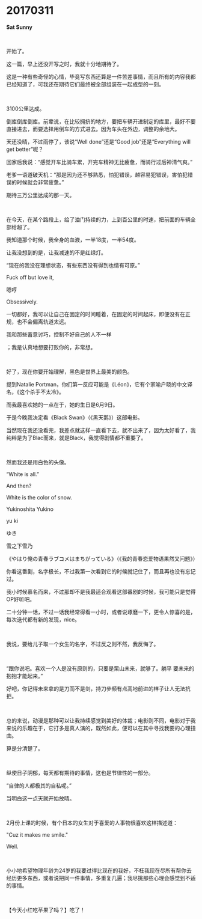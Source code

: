 # 20170311

**Sat			Sunny**

<br/>

开始了。

这一篇，早上还没开写之时，我就十分地期待了。

这是一种有些奇怪的心情，毕竟写东西还算是一件苦差事情，而且所有的内容我都已经知道了，可我还在期待它们最终被全部组装在一起成型的一刻。

<br/>

3100公里达成。

倒库倒库倒库。前辈说，在比较拥挤的地方，要把车辆开进制定的库里，最好不要直接进去，而要选择用倒车的方式进去。因为车头在外边，调整的余地大。

天还没晴，不过雨停了，该说“Well done”还是“Good job”还是“Everything will get better”呢？

回家后我说：“感觉开车比骑车累，开完车精神无比疲惫，而骑行过后神清气爽。”

老爹一语道破天机：“那是因为还不够熟悉，怕犯错误，越容易犯错误，害怕犯错误的时候就会非常疲惫。”

期待三万公里达成的那一天。

<br/>

在今天，在某个路段上，给了油门持续的力，上到百公里的时速，把前面的车辆全部给超了。

我知道那个时候，我全身的血液，一半18度，一半54度。

让我没想到的是，让我减速的不是红绿灯。

“现在的我没在理想状态，有些东西没有得到也情有可原。”

Fuck off but love it, 

嗯哼

Obsessively. 

一切都好，我可以让自己在固定的时间睡着，在固定的时间起床，即便没有在正规，也不会偏离轨道太远。

我和那些蓄意讨巧，控制不好自己的人不一样

；我是认真地想要打败你的，非常想。

<br/>

好了，现在你要开始理解，黑色是世界上最美的颜色。

提到Natalie Portman，你们第一反应可能是《Léon》，它有个家喻户晓的中文译名，《这个杀手不太冷》。

而我最喜欢她的一点在于，她的生日是6月9日。

于是今晚我决定看《Black Swan》（《黑天鹅》）这部电影。

当然现在我还没看完，我差点就这样一直看下去，就不出来了，因为太好看了，我纯粹是为了Blac而来，就是Black，我觉得剧情都不重要了。

<br/>

然而我还是用白色的头像。

“White is all.”

And then?

White is the color of snow.

Yukinoshita Yukino

yu ki

ゆき

雪之下雪乃

《やはり俺の青春ラブコメはまちがっている》（《我的青春恋爱物语果然又问题》）

你看这番剧，名字极长，不过我第一次看到它的时候就记住了，而且再也没有忘记过。

我小时候慕名而来，不过那却不是我最适合观看这部番剧的时候，我可能只是觉得OP好听吧。

二十分钟一话，不过一话我经常得看一小时，或者说琢磨一下，更令人惊喜的是，每次迭代都有新的发现，nice。

<br/>

我说，要给儿子取一个女生的名字，不过反之则不然，我反悔了。

<br/>

“跟你说吧。喜欢一个人是没有原则的，只要是栗山未来，就够了。躺平 要未来的抱抱才能起来。”

好吧，你记得未来拿的是刀而不是剑，持刀步频有点高地前进的样子让人无法抗拒。

<br/>

总的来说，动漫是那种可以让我持续感觉到美好的体裁；电影则不同，电影对于我来说的乐趣在于，它打多是真人演的，既然如此，便可以在其中寻找我要的心理扭曲。

算是分清楚了。

<br/>

纵使日子阴郁，每天都有期待的事情，这也是节律性的一部分。

“自律的人都极其的自私呢。”

当明白这一点天就开始放晴。

<br/>

2月份上课的时候，有个日本的女生对于喜爱的人事物很喜欢这样描述道：

"Cuz it makes me smile."

Well.

<br/>

小小地希望物理年龄为24岁的我要过得比现在的我好，不枉我现在尽所有帮你去经历更多东西，或者说把同一件事情，多重复几遍；我尽挑那些心理会感觉到不适的事情。

<br/>

【今天小红吃苹果了吗？】吃了！